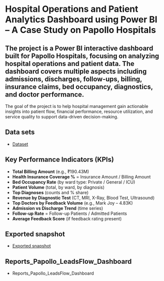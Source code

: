 # Hospital Operations and Patient Analytics Dashboard using Power BI – A Case Study on Papollo Hospitals
## The project is a Power BI interactive dashboard built for Papollo Hospitals, focusing on analyzing hospital operations and patient data. The dashboard covers multiple aspects including admissions, discharges, follow-ups, billing, insurance claims, bed occupancy, diagnostics, and doctor performance.

The goal of the project is to help hospital management gain actionable insights into patient flow, financial performance, resource utilization, and service quality to support data-driven decision-making.
## Data sets
- <a href="https://github.com/Adhi9398/Power-Bi--Dashboard/blob/main/Papollo-Healtcare-Dataset.xlsx">Dataset</a>

## Key Performance Indicators (KPIs)
- **Total Billing Amount** (e.g., ₹190.43M)  
- **Health Insurance Coverage %** = Insurance Amount / Billing Amount  
- **Bed Occupancy Rate** (by ward type: Private / General / ICU)  
- **Patient Volume** (total, by ward, by diagnosis)  
- **Top Diagnoses** (counts and % share)  
- **Revenue by Diagnostic Test** (CT, MRI, X-Ray, Blood Test, Ultrasound)  
- **Top Doctors by Feedback Volume** (e.g., Mark Joy – 4.83K)  
- **Admission vs Discharge Trend** (time series)  
- **Follow-up Rate** = Follow-up Patients / Admitted Patients  
- **Average Feedback Score** (if feedback rating present)
## Exported snapshot
- <a href="https://github.com/Adhi9398/Power-Bi--Dashboard/blob/main/Papollo%20power%20bi%20project.pdf">Exported snapshot</a>
## Reports_Papollo_LeadsFlow_Dashboard
- <a herf="https://github.com/Adhi9398/Power-Bi--Dashboard/blob/main/Papollo.pbix">Reports_Papollo_LeadsFlow_Dashboard</a>

